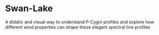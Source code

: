 # Swan-Lake
A didatic and visual way to understand P-Cygni profiles and explore how different wind properties can shape these elegant spectral line profiles
